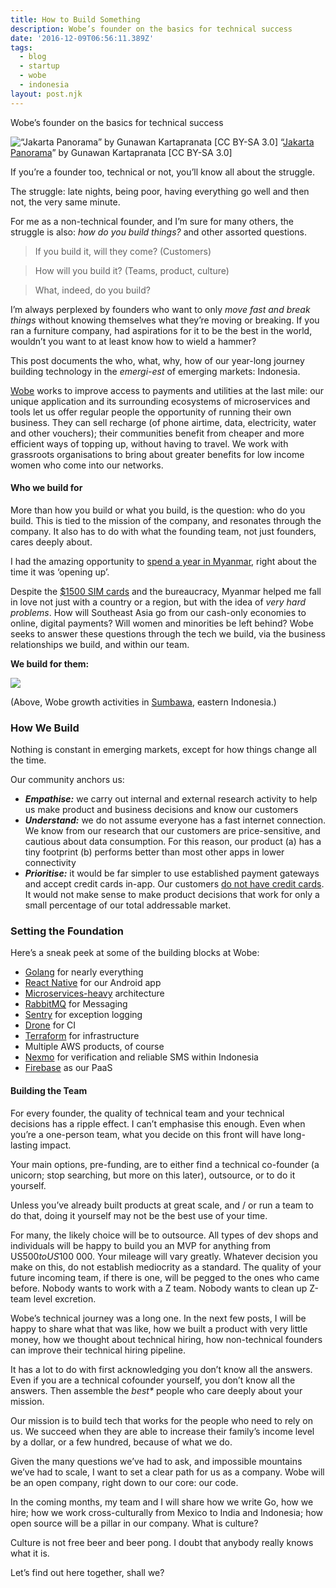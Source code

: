 ```yaml
---
title: How to Build Something
description: Wobe’s founder on the basics for technical success
date: '2016-12-09T06:56:11.389Z'
tags:
  - blog
  - startup
  - wobe
  - indonesia
layout: post.njk 
---
```


Wobe’s founder on the basics for technical success

![“[Jakarta Panorama](https://commons.wikimedia.org/wiki/File%3AJakarta_Panorama.jpg)” by Gunawan Kartapranata \[CC BY-SA 3.0\]](https://cdn-images-1.medium.com/max/2560/1*YuHTv-OSh23UcMBBvqw8Vw.png)
“[Jakarta Panorama](https://commons.wikimedia.org/wiki/File%3AJakarta_Panorama.jpg)” by Gunawan Kartapranata \[CC BY-SA 3.0\]

If you’re a founder too, technical or not, you’ll know all about the struggle.

The struggle: late nights, being poor, having everything go well and then not, the very same minute.

For me as a non-technical founder, and I’m sure for many others, the struggle is also: _how do you build things?_ and other assorted questions.

> If you build it, will they come? (Customers)

> How will you build it? (Teams, product, culture)

> What, indeed, do you build?

I’m always perplexed by founders who want to only _move fast and break things_ without knowing themselves what they’re moving or breaking. If you ran a furniture company, had aspirations for it to be the best in the world, wouldn’t you want to at least know how to wield a hammer?

This post documents the who, what, why, how of our year-long journey building technology in the _emergi-est_ of emerging markets: Indonesia.

[Wobe](http://wobe.io) works to improve access to payments and utilities at the last mile: our unique application and its surrounding ecosystems of microservices and tools let us offer regular people the opportunity of running their own business. They can sell recharge (of phone airtime, data, electricity, water and other vouchers); their communities benefit from cheaper and more efficient ways of topping up, without having to travel. We work with grassroots organisations to bring about greater benefits for low income women who come into our networks.

#### Who we build for

More than how you build or what you build, is the question: who do you build. This is tied to the mission of the company, and resonates through the company. It also has to do with what the founding team, not just founders, cares deeply about.

I had the amazing opportunity to [spend a year in Myanmar](https://medium.com/myanmars-second-wind), right about the time it was ‘opening up’.

Despite the [$1500 SIM cards](https://www.bloomberg.com/news/articles/2014-09-29/myanmar-opens-its-mobile-phone-market-cuing-carrier-frenzy) and the bureaucracy, Myanmar helped me fall in love not just with a country or a region, but with the idea of _very hard problems_. How will Southeast Asia go from our cash-only economies to online, digital payments? Will women and minorities be left behind? Wobe seeks to answer these questions through the tech we build, via the business relationships we build, and within our team.

**We build for them:**

![](https://cdn-images-1.medium.com/max/800/1*E5wSGeE_yig3M_a1HMDN_w.png)

(Above, Wobe growth activities in [Sumbawa](https://en.wikipedia.org/wiki/Sumbawa), eastern Indonesia.)

### How We Build

Nothing is constant in emerging markets, except for how things change all the time.

Our community anchors us:

*   **_Empathise:_** we carry out internal and external research activity to help us make product and business decisions and know our customers
*   **_Understand:_** we do not assume everyone has a fast internet connection. We know from our research that our customers are price-sensitive, and cautious about data consumption. For this reason, our product (a) has a tiny footprint (b) performs better than most other apps in lower connectivity
*   **_Prioritise:_** it would be far simpler to use established payment gateways and accept credit cards in-app. Our customers [do not have credit cards](http://www.thejakartapost.com/news/2016/03/24/indonesian-e-commerce-the-new-eldorado.html). It would not make sense to make product decisions that work for only a small percentage of our total addressable market.

### Setting the Foundation

Here’s a sneak peek at some of the building blocks at Wobe:

*   [Golang](https://golang.org/) for nearly everything
*   [React Native](https://facebook.github.io/react-native/) for our Android app
*   [Microservices-heavy](http://microservices.io/) architecture
*   [RabbitMQ](https://www.rabbitmq.com/) for Messaging
*   [Sentry](https://sentry.io/welcome/) for exception logging
*   [Drone](https://drone.io/) for CI
*   [Terraform](https://www.terraform.io/) for infrastructure
*   Multiple AWS products, of course
*   [Nexmo](http://nexmo.com) for verification and reliable SMS within Indonesia
*   [Firebase](https://firebase.google.com/) as our PaaS

#### Building the Team

For every founder, the quality of technical team and your technical decisions has a ripple effect. I can’t emphasise this enough. Even when you’re a one-person team, what you decide on this front will have long-lasting impact.

Your main options, pre-funding, are to either find a technical co-founder (a unicorn; stop searching, but more on this later), outsource, or to do it yourself.

Unless you’ve already built products at great scale, and / or run a team to do that, doing it yourself may not be the best use of your time.

For many, the likely choice will be to outsource. All types of dev shops and individuals will be happy to build you an MVP for anything from US$500 to US$100 000. Your mileage will vary greatly. Whatever decision you make on this, do not establish mediocrity as a standard. The quality of your future incoming team, if there is one, will be pegged to the ones who came before. Nobody wants to work with a Z team. Nobody wants to clean up Z-team level excretion.

Wobe’s technical journey was a long one. In the next few posts, I will be happy to share what that was like, how we built a product with very little money, how we thought about technical hiring, how non-technical founders can improve their technical hiring pipeline.

It has a lot to do with first acknowledging you don’t know all the answers. Even if you are a technical cofounder yourself, you don’t know all the answers. Then assemble the _best\*_ people who care deeply about your mission.

Our mission is to build tech that works for the people who need to rely on us. We succeed when they are able to increase their family’s income level by a dollar, or a few hundred, because of what we do.

Given the many questions we’ve had to ask, and impossible mountains we’ve had to scale, I want to set a clear path for us as a company. Wobe will be an open company, right down to our core: our code.

In the coming months, my team and I will share how we write Go, how we hire; how we work cross-culturally from Mexico to India and Indonesia; how open source will be a pillar in our company. What is culture?

Culture is not free beer and beer pong. I doubt that anybody really knows what it is.

Let’s find out here together, shall we?
